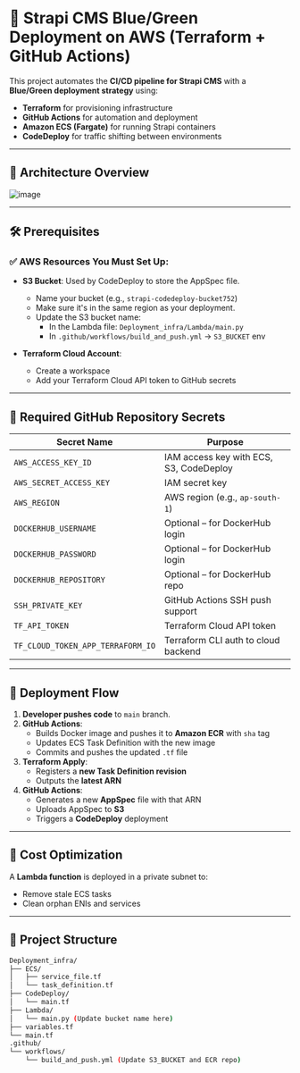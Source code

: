 # 🚀 Strapi CMS Blue/Green Deployment on AWS (Terraform + GitHub Actions)

This project automates the **CI/CD pipeline for Strapi CMS** with a **Blue/Green deployment strategy** using:

- **Terraform** for provisioning infrastructure
- **GitHub Actions** for automation and deployment
- **Amazon ECS (Fargate)** for running Strapi containers
- **CodeDeploy** for traffic shifting between environments

---

## 🧩 Architecture Overview

![image](https://github.com/user-attachments/assets/d0b5178d-cc91-4773-bd64-7fd58622982c)

---

## 🛠️ Prerequisites

### ✅ AWS Resources You Must Set Up:

- **S3 Bucket**: Used by CodeDeploy to store the AppSpec file.
  - Name your bucket (e.g., `strapi-codedeploy-bucket752`)
  - Make sure it's in the same region as your deployment.
  - Update the S3 bucket name:
    - In the Lambda file: `Deployment_infra/Lambda/main.py`
    - In `.github/workflows/build_and_push.yml` → `S3_BUCKET` env

- **Terraform Cloud Account**:
  - Create a workspace
  - Add your Terraform Cloud API token to GitHub secrets

---

## 🔐 Required GitHub Repository Secrets

| Secret Name                     | Purpose                                  |
|-------------------------------|------------------------------------------|
| `AWS_ACCESS_KEY_ID`           | IAM access key with ECS, S3, CodeDeploy  |
| `AWS_SECRET_ACCESS_KEY`       | IAM secret key                           |
| `AWS_REGION`                  | AWS region (e.g., `ap-south-1`)          |
| `DOCKERHUB_USERNAME`          | Optional – for DockerHub login           |
| `DOCKERHUB_PASSWORD`          | Optional – for DockerHub login           |
| `DOCKERHUB_REPOSITORY`        | Optional – for DockerHub repo            |
| `SSH_PRIVATE_KEY`             | GitHub Actions SSH push support          |
| `TF_API_TOKEN`                | Terraform Cloud API token                |
| `TF_CLOUD_TOKEN_APP_TERRAFORM_IO` | Terraform CLI auth to cloud backend  |

---

## 🔄 Deployment Flow

1. **Developer pushes code** to `main` branch.
2. **GitHub Actions**:
   - Builds Docker image and pushes it to **Amazon ECR** with `sha` tag
   - Updates ECS Task Definition with the new image
   - Commits and pushes the updated `.tf` file
3. **Terraform Apply**:
   - Registers a **new Task Definition revision**
   - Outputs the **latest ARN**
4. **GitHub Actions**:
   - Generates a new **AppSpec** file with that ARN
   - Uploads AppSpec to **S3**
   - Triggers a **CodeDeploy** deployment

---

## 🧪 Cost Optimization

A **Lambda function** is deployed in a private subnet to:
- Remove stale ECS tasks
- Clean orphan ENIs and services

---

## 📁 Project Structure

```bash
Deployment_infra/
├── ECS/
│   ├── service_file.tf
│   └── task_definition.tf
├── CodeDeploy/
│   └── main.tf
├── Lambda/
│   └── main.py (Update bucket name here)
├── variables.tf
└── main.tf
.github/
└── workflows/
    └── build_and_push.yml (Update S3_BUCKET and ECR repo)





